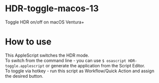 # HDR-toggle-macos-13
Toggle HDR on/off on macOS Ventura+

# How to use
This AppleScript switches the HDR mode.  
To switch from the command line - you can use `$ osascript HDR-toggle.applescript` or generate the application from the Script Editor.  
To toggle via hotkey - run this script as Workflow/Quick Action and assign the desired button.  
